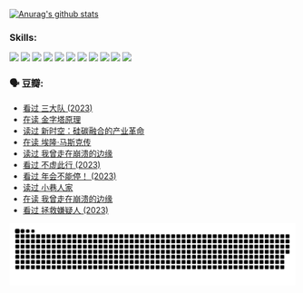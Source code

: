 
[![Anurag's github stats](https://github-readme-stats.vercel.app/api?username=w940853815)](https://github.com/anuraghazra/github-readme-stats)

### Skills:

<code><img height="32" src="https://cdn.jsdelivr.net/npm/simple-icons@v5/icons/python.svg"></code>
<code><img height="32" src="https://cdn.jsdelivr.net/npm/simple-icons@v5/icons/javascript.svg"></code>
<code><img height="32" src="https://cdn.jsdelivr.net/npm/simple-icons@v5/icons/django.svg"></code>
<code><img height="32" src="https://cdn.jsdelivr.net/npm/simple-icons@v5/icons/flask.svg"></code>
<code><img height="32" src="https://cdn.jsdelivr.net/npm/simple-icons@v5/icons/vuetify.svg"></code>
<code><img height="32" src="https://cdn.jsdelivr.net/npm/simple-icons@v5/icons/git.svg"></code>
<code><img height="32" src="https://cdn.jsdelivr.net/npm/simple-icons@v5/icons/docker.svg"></code>
<code><img height="32" src="https://cdn.jsdelivr.net/npm/simple-icons@v5/icons/postgresql.svg"></code>
<code><img height="32" src="https://cdn.jsdelivr.net/npm/simple-icons@v5/icons/elasticsearch.svg"></code>
<code><img height="32" src="https://cdn.jsdelivr.net/npm/simple-icons@v5/icons/macos.svg"></code>
<code><img height="32" src="https://cdn.jsdelivr.net/npm/simple-icons@v5/icons/linux.svg"></code>

### 🗣 豆瓣:

<!-- DOUBAN-ACTIVITIES:START -->
- [看过 三大队‎ (2023)](https://www.douban.com/people/136069238/status/4510323325/?_i=07027296)
- [在读 金字塔原理](https://www.douban.com/people/136069238/status/4507497587/?_i=07027296)
- [读过 新时空：硅碳融合的产业革命](https://www.douban.com/people/136069238/status/4506659177/?_i=07027296)
- [在读 埃隆·马斯克传](https://www.douban.com/people/136069238/status/4500417190/?_i=07027296)
- [读过 我曾走在崩溃的边缘](https://www.douban.com/people/136069238/status/4500416754/?_i=07027296)
- [看过 不虚此行‎ (2023)](https://www.douban.com/people/136069238/status/4499973052/?_i=07027296)
- [看过 年会不能停！‎ (2023)](https://www.douban.com/people/136069238/status/4498582002/?_i=07027296)
- [读过 小巷人家](https://www.douban.com/people/136069238/status/4489290935/?_i=07027296)
- [在读 我曾走在崩溃的边缘](https://www.douban.com/people/136069238/status/4489290559/?_i=07027296)
- [看过 拯救嫌疑人‎ (2023)](https://www.douban.com/people/136069238/status/4477421513/?_i=07027296)
<!-- DOUBAN-ACTIVITIES:END -->


![Snake animation](https://raw.githubusercontent.com/w940853815/w940853815/output/github-contribution-grid-snake.svg)

<!--
**w940853815/w940853815** is a ✨ _special_ ✨ repository because its `README.md` (this file) appears on your GitHub profile.

Here are some ideas to get you started:

- 🔭 I’m currently working on ...
- 🌱 I’m currently learning ...
- 👯 I’m looking to collaborate on ...
- 🤔 I’m looking for help with ...
- 💬 Ask me about ...
- 📫 How to reach me: ...
- 😄 Pronouns: ...
- ⚡ Fun fact: ...
-->
